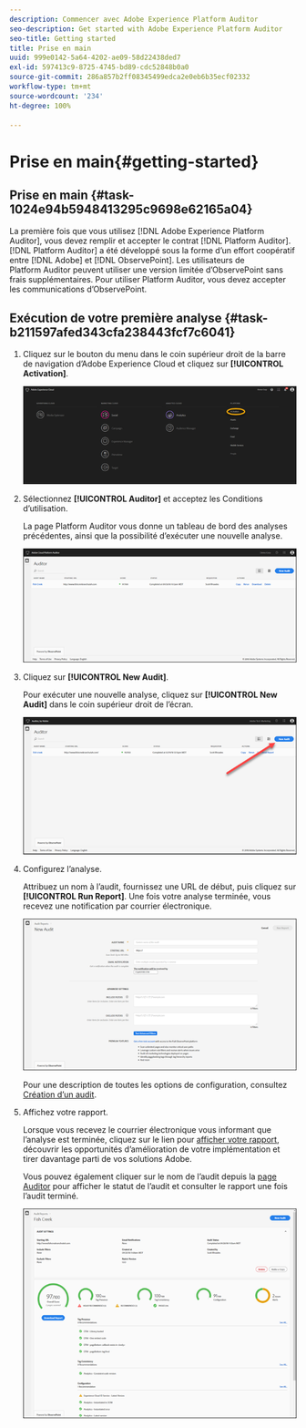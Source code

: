 ```yaml
---
description: Commencer avec Adobe Experience Platform Auditor
seo-description: Get started with Adobe Experience Platform Auditor
seo-title: Getting started
title: Prise en main
uuid: 999e0142-5a64-4202-ae09-58d22438ded7
exl-id: 597413c9-8725-4745-bd89-cdc52848b0a0
source-git-commit: 286a857b2ff08345499edca2e0eb6b35ecf02332
workflow-type: tm+mt
source-wordcount: '234'
ht-degree: 100%

---
```


# Prise en main{#getting-started}

## Prise en main {#task-1024e94b5948413295c9698e62165a04}

<!--
This page is a placeholder for now, we need things like prerequisites, any planning that should be done before using Auditor, initial setup info--that kind of thing.
-->

La première fois que vous utilisez [!DNL Adobe Experience Platform Auditor], vous devez remplir et accepter le contrat [!DNL Platform Auditor]. [!DNL Platform Auditor] a été développé sous la forme d’un effort coopératif entre [!DNL Adobe] et [!DNL ObservePoint]. Les utilisateurs de Platform Auditor peuvent utiliser une version limitée d’ObservePoint sans frais supplémentaires. Pour utiliser Platform Auditor, vous devez accepter les communications d’ObservePoint.

## Exécution de votre première analyse {#task-b211597afed343cfa238443fcf7c6041}

1. Cliquez sur le bouton du menu dans le coin supérieur droit de la barre de navigation d’Adobe Experience Cloud et cliquez sur **[!UICONTROL Activation]**.

   ![](assets/activate.png)

1. Sélectionnez **[!UICONTROL Auditor]** et acceptez les Conditions d’utilisation.

   La page Platform Auditor vous donne un tableau de bord des analyses précédentes, ainsi que la possibilité d’exécuter une nouvelle analyse.

   ![](assets/home.png)

1. Cliquez sur **[!UICONTROL New Audit]**.

   Pour exécuter une nouvelle analyse, cliquez sur **[!UICONTROL New Audit]** dans le coin supérieur droit de l’écran.

   ![](assets/new-audit-button.png)

1. Configurez l’analyse.

   Attribuez un nom à l’audit, fournissez une URL de début, puis cliquez sur **[!UICONTROL Run Report]**. Une fois votre analyse terminée, vous recevez une notification par courrier électronique.

   ![](assets/config.png)

   Pour une description de toutes les options de configuration, consultez [Création d’un audit](../create-audit/create-new-audit.md).
1. Affichez votre rapport.

   Lorsque vous recevez le courrier électronique vous informant que l’analyse est terminée, cliquez sur le lien pour [afficher votre rapport](../reports/scorecard.md), découvrir les opportunités d’amélioration de votre implémentation et tirer davantage parti de vos solutions Adobe.

   Vous pouvez également cliquer sur le nom de l’audit depuis la [page Auditor](../get-started/audit-list.md) pour afficher le statut de l’audit et consulter le rapport une fois l’audit terminé.

   ![](assets/report.png)
